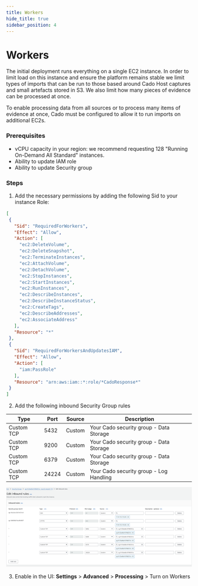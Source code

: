 ```yaml
---
title: Workers
hide_title: true
sidebar_position: 4
---
```


# Workers

The initial deployment runs everything on a single EC2 instance. In order to limit load on this instance and ensure the platform remains stable we limit types of imports that can be run to those based around Cado Host captures and small artefacts stored in S3. We also limit how many pieces of evidence can be processed at once.

To enable processing data from all sources or to process many items of evidence at once, Cado must be configured to allow it to run imports on additional EC2s.

### Prerequisites

  - vCPU capacity in your region: we recommend requesting 128 "Running On-Demand All Standard" instances.
  - Ability to update IAM role
  - Ability to update Security group

### Steps

1. Add the necessary permissions by adding the following Sid to your instance Role:

```json
[
 {
   "Sid": "RequiredForWorkers",
   "Effect": "Allow",
   "Action": [
     "ec2:DeleteVolume",
     "ec2:DeleteSnapshot",
     "ec2:TerminateInstances",
     "ec2:AttachVolume",
     "ec2:DetachVolume",
     "ec2:StopInstances",
     "ec2:StartInstances",
     "ec2:RunInstances",
     "ec2:DescribeInstances",
     "ec2:DescribeInstanceStatus",
     "ec2:CreateTags",
     "ec2:DescribeAddresses",
     "ec2:AssociateAddress"
   ],
   "Resource": "*"
 },
 {
   "Sid": "RequiredForWorkersAndUpdatesIAM",
   "Effect": "Allow",
   "Action": [
     "iam:PassRole"
   ],
   "Resource": "arn:aws:iam::*:role/*CadoResponse*"
 }
]
```

2. Add the following  inbound Security Group rules

| Type          | Port  | Source                  | Description       |
|---------------|-------|-------------------------|-------------------|
| Custom TCP    | 5432  | Custom                  | Your Cado security group - Data Storage |
| Custom TCP    | 9200  | Custom                  | Your Cado security group - Data Storage |
| Custom TCP    | 6379  | Custom                  | Your Cado security group - Data Storage |
| Custom TCP    | 24224 | Custom                  | Your Cado security group - Log Handling |

![AWS Inbound Rules](/img/aws-inbound-rules.png)

3. Enable in the UI: **Settings** > **Advanced** > **Processing** > Turn on Workers

